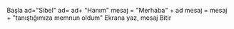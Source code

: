 Başla
ad="Sibel"
ad=  ad+ "Hanım"
mesaj = "Merhaba" + ad
mesaj = mesaj + "tanıştığımıza memnun oldum" 
Ekrana yaz, mesaj
Bitir

